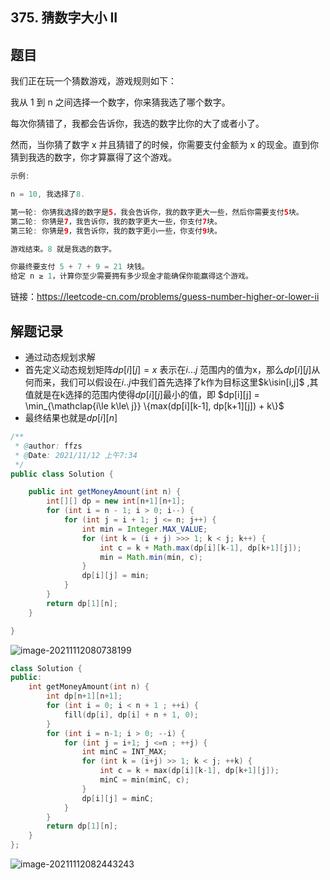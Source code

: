 ## 375. 猜数字大小 II

## 题目

我们正在玩一个猜数游戏，游戏规则如下：

我从 1 到 n 之间选择一个数字，你来猜我选了哪个数字。

每次你猜错了，我都会告诉你，我选的数字比你的大了或者小了。

然而，当你猜了数字 x 并且猜错了的时候，你需要支付金额为 x 的现金。直到你猜到我选的数字，你才算赢得了这个游戏。

```java
示例:

n = 10, 我选择了8.

第一轮: 你猜我选择的数字是5，我会告诉你，我的数字更大一些，然后你需要支付5块。
第二轮: 你猜是7，我告诉你，我的数字更大一些，你支付7块。
第三轮: 你猜是9，我告诉你，我的数字更小一些，你支付9块。

游戏结束。8 就是我选的数字。

你最终要支付 5 + 7 + 9 = 21 块钱。
给定 n ≥ 1，计算你至少需要拥有多少现金才能确保你能赢得这个游戏。
```


链接：https://leetcode-cn.com/problems/guess-number-higher-or-lower-ii

## 解题记录

+ 通过动态规划求解
+ 首先定义动态规划矩阵$dp[i][j] = x$ 表示在$i...j$ 范围内的值为x，那么$dp[i][j]$从何而来，我们可以假设在$i..j$中我们首先选择了k作为目标这里$k\isin[i,j]$ ,其值就是在k选择的范围内使得$dp[i][j]$最小的值，即 $dp[i][j] = \min_{\mathclap{i\le k\le\ j}}     \{max(dp[i][k-1], dp[k+1][j]) + k\}$
+ 最终结果也就是$dp[i][n]$

```java
/**
 * @author: ffzs
 * @Date: 2021/11/12 上午7:34
 */
public class Solution {

    public int getMoneyAmount(int n) {
        int[][] dp = new int[n+1][n+1];
        for (int i = n - 1; i > 0; i--) {
            for (int j = i + 1; j <= n; j++) {
                int min = Integer.MAX_VALUE;
                for (int k = (i + j) >>> 1; k < j; k++) {
                    int c = k + Math.max(dp[i][k-1], dp[k+1][j]);
                    min = Math.min(min, c);
                }
                dp[i][j] = min;
            }
        }
        return dp[1][n];
    }

}
```

![image-20211112080738199](https://gitee.com/ffzs/picture_go/raw/master/img/image-20211112080738199.png)

```c++
class Solution {
public:
    int getMoneyAmount(int n) {
        int dp[n+1][n+1];
        for (int i = 0; i < n + 1 ; ++i) {
            fill(dp[i], dp[i] + n + 1, 0);
        }
        for (int i = n-1; i > 0; --i) {
            for (int j = i+1; j <=n ; ++j) {
                int minC = INT_MAX;
                for (int k = (i+j) >> 1; k < j; ++k) {
                    int c = k + max(dp[i][k-1], dp[k+1][j]);
                    minC = min(minC, c);
                }
                dp[i][j] = minC;
            }
        }
        return dp[1][n];
    }
};
```

![image-20211112082443243](https://gitee.com/ffzs/picture_go/raw/master/img/image-20211112082443243.png)